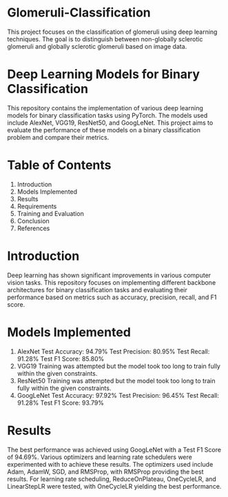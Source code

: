 # Glomeruli-Classification
This project focuses on the classification of glomeruli using deep learning techniques. The goal is to distinguish between non-globally sclerotic glomeruli and globally sclerotic glomeruli based on image data.
# Deep Learning Models for Binary Classification
This repository contains the implementation of various deep learning models for binary classification tasks using PyTorch. The models used include AlexNet, VGG19, ResNet50, and GoogLeNet. This project aims to evaluate the performance of these models on a binary classification problem and compare their metrics.

# Table of Contents
 1. Introduction
 2. Models Implemented
 3. Results
 4. Requirements
 5. Training and Evaluation
 6. Conclusion
 7. References

# Introduction
Deep learning has shown significant improvements in various computer vision tasks. This repository focuses on implementing different backbone architectures for binary classification tasks and evaluating their performance based on metrics such as accuracy, precision, recall, and F1 score.

# Models Implemented
1. AlexNet
  Test Accuracy: 94.79%
  Test Precision: 80.95%
  Test Recall: 91.28%
  Test F1 Score: 85.80%
2. VGG19
  Training was attempted but the model took too long to train fully within the given constraints.
3. ResNet50
  Training was attempted but the model took too long to train fully within the given constraints.
4. GoogLeNet
  Test Accuracy: 97.92%
  Test Precision: 96.45%
  Test Recall: 91.28%
  Test F1 Score: 93.79%
# Results
  The best performance was achieved using GoogLeNet with a Test F1 Score of 94.69%. Various optimizers and learning rate schedulers were experimented with to achieve these results. The optimizers used include Adam, AdamW, SGD, and RMSProp, with    RMSProp providing the best results. For learning rate scheduling, ReduceOnPlateau, OneCycleLR, and LinearStepLR were tested, with OneCycleLR yielding the best performance.
